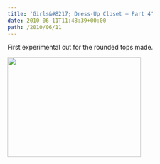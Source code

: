 ```yaml
---
title: 'Girls&#8217; Dress-Up Closet — Part 4'
date: 2010-06-11T11:48:39+00:00
path: /2010/06/11
---
```

First experimental cut for the rounded tops made.
  
<img src="http://seancamden.com/wp-content/uploads/2010/06/2010-06-11-11.40.29-300x225.jpg" alt="" title="first attempt at rounded top cut" width="300" height="225" class="alignnone size-medium wp-image-183" />